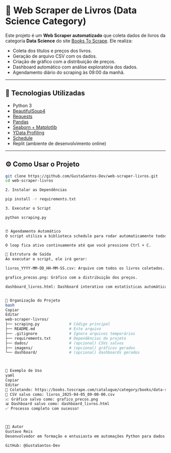 # 📘 Web Scraper de Livros (Data Science Category)

Este projeto é um **Web Scraper automatizado** que coleta dados de livros da categoria **Data Science** do site [Books To Scrape](https://books.toscrape.com). Ele realiza:

- Coleta dos títulos e preços dos livros.
- Geração de arquivo CSV com os dados.
- Criação de gráfico com a distribuição de preços.
- Dashboard automático com análise exploratória dos dados.
- Agendamento diário do scraping às 09:00 da manhã.

---

## 🚀 Tecnologias Utilizadas

- Python 3
- [BeautifulSoup4](https://www.crummy.com/software/BeautifulSoup/)
- [Requests](https://docs.python-requests.org/)
- [Pandas](https://pandas.pydata.org/)
- [Seaborn + Matplotlib](https://seaborn.pydata.org/)
- [YData Profiling](https://docs.ydata.ai/docs/profiling)
- [Schedule](https://schedule.readthedocs.io/en/stable/)
- Replit (ambiente de desenvolvimento online)

---

## ⚙️ Como Usar o Projeto

```bash
git clone https://github.com/GustaSantos-Dev/web-scraper-livros.git
cd web-scraper-livros

2. Instalar as Dependências

pip install -r requirements.txt

3. Executar o Script

python scraping.py


⏰ Agendamento Automático
O script utiliza a biblioteca schedule para rodar automaticamente todos os dias às 09:00.

O loop fica ativo continuamente até que você pressione Ctrl + C.

📁 Estrutura de Saída
Ao executar o script, ele irá gerar:

livros_YYYY-MM-DD_HH-MM-SS.csv: Arquivo com todos os livros coletados.

grafico_precos.png: Gráfico com a distribuição dos preços.

dashboard_livros.html: Dashboard interativo com estatísticas automáticas dos dados.


📂 Organização do Projeto
bash
Copiar
Editar
web-scraper-livros/
├── scraping.py             # Código principal
├── README.md               # Este arquivo
├── .gitignore              # Ignora arquivos temporários
├── requirements.txt        # Dependências do projeto
├── dados/                  # (opcional) CSVs salvos
├── imagens/                # (opcional) gráficos gerados
└── dashboard/              # (opcional) dashboards gerados



🧪 Exemplo de Uso
yaml
Copiar
Editar
📄 Coletando: https://books.toscrape.com/catalogue/category/books/data-science_22/index.html
📁 CSV salvo como: livros_2025-04-05_09-00-00.csv
📈 Gráfico salvo como: grafico_precos.png
📊 Dashboard salvo como: dashboard_livros.html
✅ Processo completo com sucesso!



🧑‍💻 Autor
Gustavo Reis
Desenvolvedor em formação e entusiasta em automações Python para dados.

GitHub: @GustaSantos-Dev
